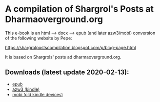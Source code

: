 # A compilation of Shargrol's Posts at Dharmaoverground.org

This e-book is an html --> docx --> epub (and later azw3/mobi) conversion of the following website by Pepe:

https://shargrolpostscompilation.blogspot.com/p/blog-page.html

It is based on Shargrols' posts ad dharmaoverground.org.

## Downloads (latest update 2020-02-13):

- [epub](https://github.com/atrahhdis/shargrol/raw/master/ebooks/A%20Compilation%20of%20Shargrol's%20Posts%20at%20Dharmaoverground.org%20-%20Shargrol.epub)
- [azw3 (kindle)](https://github.com/atrahhdis/shargrol/raw/master/ebooks/A%20Compilation%20of%20Shargrol's%20Posts%20at%20Dharmaoverground.org%20-%20Shargrol.azw3)
- [mobi (old kindle devices)](https://github.com/atrahhdis/shargrol/raw/master/ebooks/A%20Compilation%20of%20Shargrol's%20Posts%20at%20Dharmaoverground.org%20-%20Shargrol.mobi)
